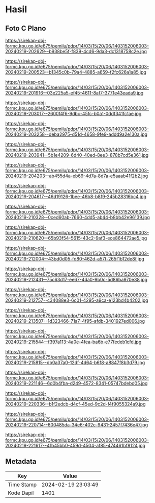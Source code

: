 # Hasil

## Foto C Plano

https://sirekap-obj-formc.kpu.go.id/e675/pemilu/pdpr/14/03/15/20/06/1403152006003-20240219-202629--b938be5f-f839-4cd6-9da3-dc1318758c2e.jpg

https://sirekap-obj-formc.kpu.go.id/e675/pemilu/pdpr/14/03/15/20/06/1403152006003-20240219-200523--b1345c0b-79a4-4885-a659-f2fc626a1a85.jpg

https://sirekap-obj-formc.kpu.go.id/e675/pemilu/pdpr/14/03/15/20/06/1403152006003-20240219-201916--03e225a5-ef45-4611-8af7-3771e43eada9.jpg

https://sirekap-obj-formc.kpu.go.id/e675/pemilu/pdpr/14/03/15/20/06/1403152006003-20240219-203017--2600f4f6-9dbc-45fc-b0a1-0ddf341fc1ae.jpg

https://sirekap-obj-formc.kpu.go.id/e675/pemilu/pdpr/14/03/15/20/06/1403152006003-20240219-203258--deba2975-d51d-4658-9fe9-addd9a2e130a.jpg

https://sirekap-obj-formc.kpu.go.id/e675/pemilu/pdpr/14/03/15/20/06/1403152006003-20240219-203941--5b1e4209-6d40-40ed-8ee3-878b7cd5e361.jpg

https://sirekap-obj-formc.kpu.go.id/e675/pemilu/pdpr/14/03/15/20/06/1403152006003-20240219-204203--ab455d4a-eb69-4d7a-8d7a-e5aaab41f2b2.jpg

https://sirekap-obj-formc.kpu.go.id/e675/pemilu/pdpr/14/03/15/20/06/1403152006003-20240219-204617--46d19126-1bee-46b8-b8f9-245b28316bc4.jpg

https://sirekap-obj-formc.kpu.go.id/e675/pemilu/pdpr/14/03/15/20/06/1403152006003-20240219-210328--0ced60ab-7660-4dd5-ab44-b8bb42e96139.jpg

https://sirekap-obj-formc.kpu.go.id/e675/pemilu/pdpr/14/03/15/20/06/1403152006003-20240219-210620--65b93f54-5615-43c2-9af3-ece864472ae5.jpg

https://sirekap-obj-formc.kpu.go.id/e675/pemilu/pdpr/14/03/15/20/06/1403152006003-20240219-212004--43bd0d05-fd80-462d-a57f-265f1b12de8f.jpg

https://sirekap-obj-formc.kpu.go.id/e675/pemilu/pdpr/14/03/15/20/06/1403152006003-20240219-212431--75c63d17-ee67-4da0-9b0c-5d86ba970e38.jpg

https://sirekap-obj-formc.kpu.go.id/e675/pemilu/pdpr/14/03/15/20/06/1403152006003-20240219-212757--c34088e3-6c01-4295-a9ca-e123bd4b4202.jpg

https://sirekap-obj-formc.kpu.go.id/e675/pemilu/pdpr/14/03/15/20/06/1403152006003-20240219-213507--1d323466-71a7-4f95-afdb-3401927ed006.jpg

https://sirekap-obj-formc.kpu.go.id/e675/pemilu/pdpr/14/03/15/20/06/1403152006003-20240219-215544--f397a113-4a0e-4fea-ba6b-e77fedeb1cfd.jpg

https://sirekap-obj-formc.kpu.go.id/e675/pemilu/pdpr/14/03/15/20/06/1403152006003-20240219-215815--db0a37a0-12df-4d64-b6f8-a8847f8b3d79.jpg

https://sirekap-obj-formc.kpu.go.id/e675/pemilu/pdpr/14/03/15/20/06/1403152006003-20240219-221146--6d0b4fba-d249-4572-8341-05747bdebd05.jpg

https://sirekap-obj-formc.kpu.go.id/e675/pemilu/pdpr/14/03/15/20/06/1403152006003-20240219-220336--b1f2edcb-d4cf-45ed-9c2d-f4f9055324a9.jpg

https://sirekap-obj-formc.kpu.go.id/e675/pemilu/pdpr/14/03/15/20/06/1403152006003-20240219-220714--600485da-34e6-402c-9431-2457f7436e47.jpg

https://sirekap-obj-formc.kpu.go.id/e675/pemilu/pdpr/14/03/15/20/06/1403152006003-20240219-221617--41b45bb0-459d-4504-af85-474461bf8124.jpg


## Metadata

| Key        | Value               |
| ---------- | ------------------- |
| Time Stamp | 2024-02-19 23:03:49 |
| Kode Dapil | 1401                |



